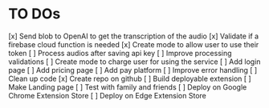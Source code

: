 # TO DOs

[x] Send blob to OpenAI to get the transcription of the audio
[x] Validate if a firebase cloud function is needed
[x] Create mode to allow user to use their token
[ ] Process audios after saving api key
[ ] Improve processing validations
[ ] Create mode to charge user for using the service
[ ] Add login page
[ ] Add pricing page
[ ] Add pay platform
[ ] Improve error handling
[ ] Clean up code
[x] Create repo on github
[ ] Build deployable extension
[ ] Make Landing page
[ ] Test with family and friends
[ ] Deploy on Google Chrome Extension Store
[ ] Deploy on Edge Extension Store
